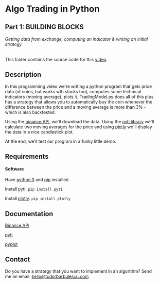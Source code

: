 # Algo Trading in Python

## Part 1: BUILDING BLOCKS
###### Getting data from exchange, computing an indicator & writing an initial strategy
This folder contains the source code for this [video](https://www.youtube.com/watch?v=LiqQsmU6qYg).

## Description
In this programming video we're writing a python program that gets price data (of coins, but works wth stocks too), computes some technical indicators (moving average), plots it. TradingModel.py does all of this plus has a strategy that allows you to automatically buy the coin whenever the difference between the price and a moving average is more than 3% - which is also backtested.

Using the [binance API](https://github.com/binance-exchange/binance-official-api-docs/blob/master/rest-api.md), we'll download the data.
Using the [pyti library](https://pypi.org/project/pyti/) we'll calculate two moving averages for the price 
and using [plotly](https://plot.ly/python/getting-started/) we'll display the data in a nice candlestick plot. 

At the end, we'll test our program in a funky little demo.

## Requirements

#### Software
Have [python 3](https://www.python.org/downloads/) and [pip](https://stackoverflow.com/a/6587528/4468246) installed. 

Install [pyti](https://pypi.org/project/pyti/).
``` pip install pyti ```

Install [plotly](https://plot.ly/python/getting-started/).
``` pip install plotly ```

## Documentation
[Binance API](https://github.com/binance-exchange/binance-official-api-docs/blob/master/rest-api.md)

[pyti](https://pypi.org/project/pyti/)

[pyplot](https://plot.ly/python/getting-started/)

## Contact 

Do you have a strategy that you want to implement in an algorithm?
Send me an email: hello@tudorbarbulescu.com

